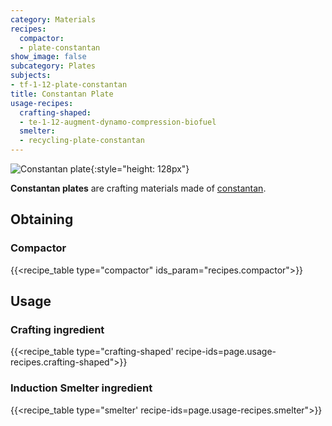 ```yaml
---
category: Materials
recipes:
  compactor:
  - plate-constantan
show_image: false
subcategory: Plates
subjects:
- tf-1-12-plate-constantan
title: Constantan Plate
usage-recipes:
  crafting-shaped:
  - te-1-12-augment-dynamo-compression-biofuel
  smelter:
  - recycling-plate-constantan
---
```


![Constantan plate](/images/docs/1.12/thermal-foundation/plate-constantan.png){:style="height: 128px"}


**Constantan plates** are crafting materials made of
[constantan](../constantan-ingot/).


Obtaining
---------

### Compactor
{{<recipe_table type="compactor" ids_param="recipes.compactor">}}


Usage
-----

### Crafting ingredient
{{<recipe_table type="crafting-shaped' recipe-ids=page.usage-recipes.crafting-shaped">}}

### Induction Smelter ingredient
{{<recipe_table type="smelter' recipe-ids=page.usage-recipes.smelter">}}
